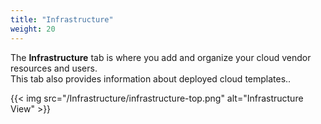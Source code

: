 ```yaml
---
title: "Infrastructure"
weight: 20
---
```


The <strong>Infrastructure</strong> tab is where you add and organize your cloud vendor resources and users.<br>
This tab also provides information about deployed cloud templates..

{{< img src="/Infrastructure/infrastructure-top.png" alt="Infrastructure View" >}}